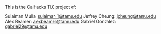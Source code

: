 This is the CalHacks 11.0 project of:

Sulaiman Mulla: sulaiman_1@tamu.edu
Jeffrey Cheung: jcheung@tamu.edu
Alex Beamer: alexbeamer@tamu.edu
Gabriel Gonzalez: gabriel29@tamu.edu
